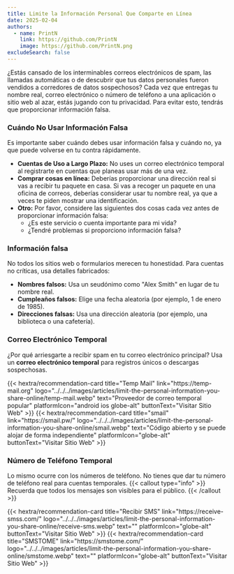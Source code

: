 ```yaml
---
title: Limite la Información Personal Que Comparte en Línea
date: 2025-02-04
authors:
  - name: PrintN
    link: https://github.com/PrintN
    image: https://github.com/PrintN.png
excludeSearch: false
---
```

¿Estás cansado de los interminables correos electrónicos de spam, las llamadas automáticas o de descubrir que tus datos personales fueron vendidos a corredores de datos sospechosos? Cada vez que entregas tu nombre real, correo electrónico o número de teléfono a una aplicación o sitio web al azar, estás jugando con tu privacidad. Para evitar esto, tendrás que proporcionar información falsa.

### Cuándo No Usar Información Falsa
Es importante saber cuándo debes usar información falsa y cuándo no, ya que puede volverse en tu contra rápidamente.
- **Cuentas de Uso a Largo Plazo:** No uses un correo electrónico temporal al registrarte en cuentas que planeas usar más de una vez.
- **Comprar cosas en línea:** Deberías proporcionar una dirección real si vas a recibir tu paquete en casa. Si vas a recoger un paquete en una oficina de correos, deberías considerar usar tu nombre real, ya que a veces te piden mostrar una identificación.
- **Otro:** Por favor, considere las siguientes dos cosas cada vez antes de proporcionar información falsa:
  - ¿Es este servicio o cuenta importante para mi vida?
  - ¿Tendré problemas si proporciono información falsa?

### Información falsa
No todos los sitios web o formularios merecen tu honestidad. Para cuentas no críticas, usa detalles fabricados:
- **Nombres falsos:** Usa un seudónimo como "Alex Smith" en lugar de tu nombre real.
- **Cumpleaños falsos:** Elige una fecha aleatoria (por ejemplo, 1 de enero de 1985).
- **Direcciones falsas:** Usa una dirección aleatoria (por ejemplo, una biblioteca o una cafetería).

### Correo Electrónico Temporal
¿Por qué arriesgarte a recibir spam en tu correo electrónico principal? Usa un **correo electrónico temporal** para registros únicos o descargas sospechosas.
<div class="recommendations">
 <div class="grid">
  {{< hextra/recommendation-card title="Temp Mail" link="https://temp-mail.org" logo="../../../images/articles/limit-the-personal-information-you-share-online/temp-mail.webp" text="Proveedor de correo temporal popular" platformIcon="android ios globe-alt" buttonText="Visitar Sitio Web" >}}
  {{< hextra/recommendation-card title="smail" link="https://smail.pw/" logo="../../../images/articles/limit-the-personal-information-you-share-online/smail.webp" text="Código abierto y se puede alojar de forma independiente" platformIcon="globe-alt" buttonText="Visitar Sitio Web" >}}
 </div>
</div>

### Número de Teléfono Temporal
Lo mismo ocurre con los números de teléfono. No tienes que dar tu número de teléfono real para cuentas temporales.
{{< callout type="info" >}}
 Recuerda que todos los mensajes son visibles para el público.
{{< /callout >}}
<div class="recommendations">
 <div class="grid">
  {{< hextra/recommendation-card title="Recibir SMS" link="https://receive-smss.com/" logo="../../../images/articles/limit-the-personal-information-you-share-online/receive-sms.webp" text="" platformIcon="globe-alt" buttonText="Visitar Sitio Web" >}}
  {{< hextra/recommendation-card title="SMSTOME" link="https://smstome.com/" logo="../../../images/articles/limit-the-personal-information-you-share-online/smstome.webp" text="" platformIcon="globe-alt" buttonText="Visitar Sitio Web" >}}
 </div>
</div>
